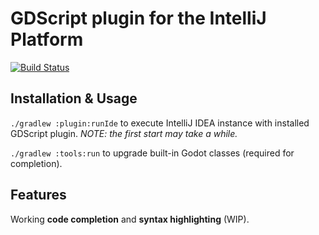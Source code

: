 # GDScript plugin for the IntelliJ Platform

[![Build Status](https://travis-ci.com/exigow/intellij-gdscript.svg)](https://travis-ci.com/exigow/intellij-gdscript)

## Installation & Usage

`./gradlew :plugin:runIde` to execute IntelliJ IDEA instance with installed GDScript plugin. *NOTE: the first start may take a while.*

`./gradlew :tools:run` to upgrade built-in Godot classes (required for completion).

## Features

Working **code completion** and **syntax highlighting** (WIP).
